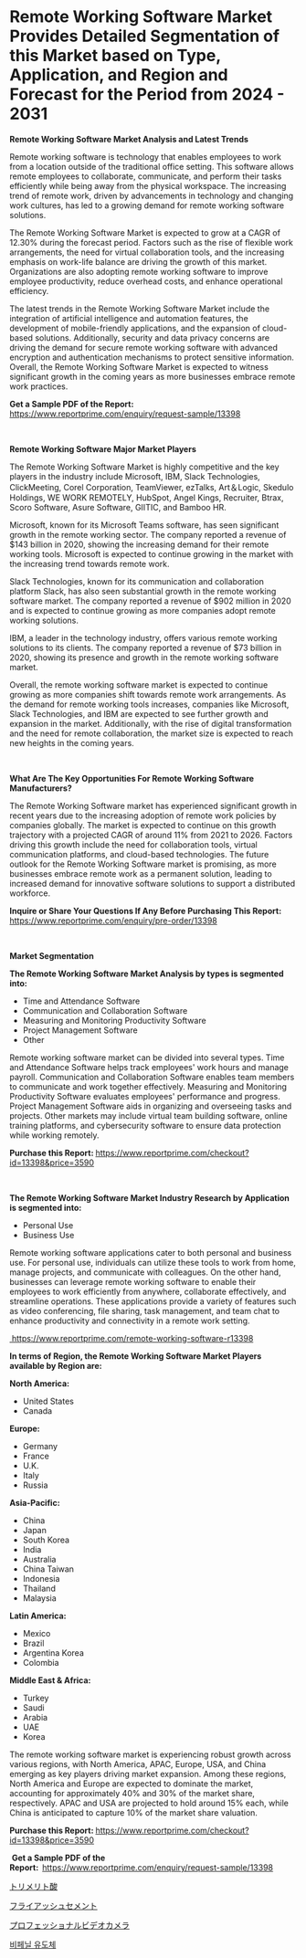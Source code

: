 <p><h1>Remote Working Software Market Provides Detailed Segmentation of this Market based on Type, Application, and Region and Forecast for the Period from 2024 - 2031</h1></p><p><strong>Remote Working Software Market Analysis and Latest Trends</strong></p>
<p><p>Remote working software is technology that enables employees to work from a location outside of the traditional office setting. This software allows remote employees to collaborate, communicate, and perform their tasks efficiently while being away from the physical workspace. The increasing trend of remote work, driven by advancements in technology and changing work cultures, has led to a growing demand for remote working software solutions.</p><p>The Remote Working Software Market is expected to grow at a CAGR of 12.30% during the forecast period. Factors such as the rise of flexible work arrangements, the need for virtual collaboration tools, and the increasing emphasis on work-life balance are driving the growth of this market. Organizations are also adopting remote working software to improve employee productivity, reduce overhead costs, and enhance operational efficiency.</p><p>The latest trends in the Remote Working Software Market include the integration of artificial intelligence and automation features, the development of mobile-friendly applications, and the expansion of cloud-based solutions. Additionally, security and data privacy concerns are driving the demand for secure remote working software with advanced encryption and authentication mechanisms to protect sensitive information. Overall, the Remote Working Software Market is expected to witness significant growth in the coming years as more businesses embrace remote work practices.</p></p>
<p><strong>Get a Sample PDF of the Report:&nbsp;</strong> <a href="https://www.reportprime.com/enquiry/request-sample/13398">https://www.reportprime.com/enquiry/request-sample/13398</a></p>
<p>&nbsp;</p>
<p><strong>Remote Working Software Major Market Players</strong></p>
<p><p>The Remote Working Software Market is highly competitive and the key players in the industry include Microsoft, IBM, Slack Technologies, ClickMeeting, Corel Corporation, TeamViewer, ezTalks, Art＆Logic, Skedulo Holdings, WE WORK REMOTELY, HubSpot, Angel Kings, Recruiter, Btrax, Scoro Software, Asure Software, GIITIC, and Bamboo HR.</p><p>Microsoft, known for its Microsoft Teams software, has seen significant growth in the remote working sector. The company reported a revenue of $143 billion in 2020, showing the increasing demand for their remote working tools. Microsoft is expected to continue growing in the market with the increasing trend towards remote work.</p><p>Slack Technologies, known for its communication and collaboration platform Slack, has also seen substantial growth in the remote working software market. The company reported a revenue of $902 million in 2020 and is expected to continue growing as more companies adopt remote working solutions.</p><p>IBM, a leader in the technology industry, offers various remote working solutions to its clients. The company reported a revenue of $73 billion in 2020, showing its presence and growth in the remote working software market.</p><p>Overall, the remote working software market is expected to continue growing as more companies shift towards remote work arrangements. As the demand for remote working tools increases, companies like Microsoft, Slack Technologies, and IBM are expected to see further growth and expansion in the market. Additionally, with the rise of digital transformation and the need for remote collaboration, the market size is expected to reach new heights in the coming years.</p></p>
<p>&nbsp;</p>
<p><strong>What Are The Key Opportunities For Remote Working Software Manufacturers?</strong></p>
<p><p>The Remote Working Software market has experienced significant growth in recent years due to the increasing adoption of remote work policies by companies globally. The market is expected to continue on this growth trajectory with a projected CAGR of around 11% from 2021 to 2026. Factors driving this growth include the need for collaboration tools, virtual communication platforms, and cloud-based technologies. The future outlook for the Remote Working Software market is promising, as more businesses embrace remote work as a permanent solution, leading to increased demand for innovative software solutions to support a distributed workforce.</p></p>
<p><strong>Inquire or Share Your Questions If Any Before Purchasing This Report:</strong> <a href="https://www.reportprime.com/enquiry/pre-order/13398">https://www.reportprime.com/enquiry/pre-order/13398</a></p>
<p>&nbsp;</p>
<p><strong>Market Segmentation</strong></p>
<p><strong>The Remote Working Software Market Analysis by types is segmented into:</strong></p>
<p><ul><li>Time and Attendance Software</li><li>Communication and Collaboration Software</li><li>Measuring and Monitoring Productivity Software</li><li>Project Management Software</li><li>Other</li></ul></p>
<p><p>Remote working software market can be divided into several types. Time and Attendance Software helps track employees' work hours and manage payroll. Communication and Collaboration Software enables team members to communicate and work together effectively. Measuring and Monitoring Productivity Software evaluates employees' performance and progress. Project Management Software aids in organizing and overseeing tasks and projects. Other markets may include virtual team building software, online training platforms, and cybersecurity software to ensure data protection while working remotely.</p></p>
<p><strong>Purchase this Report:&nbsp;</strong><a href="https://www.reportprime.com/checkout?id=13398&price=3590">https://www.reportprime.com/checkout?id=13398&price=3590</a></p>
<p>&nbsp;</p>
<p><strong>The Remote Working Software Market Industry Research by Application is segmented into:</strong></p>
<p><ul><li>Personal Use</li><li>Business Use</li></ul></p>
<p><p>Remote working software applications cater to both personal and business use. For personal use, individuals can utilize these tools to work from home, manage projects, and communicate with colleagues. On the other hand, businesses can leverage remote working software to enable their employees to work efficiently from anywhere, collaborate effectively, and streamline operations. These applications provide a variety of features such as video conferencing, file sharing, task management, and team chat to enhance productivity and connectivity in a remote work setting.</p></p>
<p><a href="https://www.reportprime.com/remote-working-software-r13398">&nbsp;https://www.reportprime.com/remote-working-software-r13398</a></p>
<p><strong>In terms of Region, the Remote Working Software Market Players available by Region are:</strong></p>
<p>
    <p> <strong> North America: </strong>
        <ul>
            <li>United States</li>
            <li>Canada</li>
        </ul>
        </p> 
    <p> <strong> Europe: </strong>
        <ul>
            <li>Germany</li>
            <li>France</li>
            <li>U.K.</li>
            <li>Italy</li>
            <li>Russia</li>
        </ul>
        </p> 
    <p> <strong> Asia-Pacific: </strong>
        <ul>
            <li>China</li>
            <li>Japan</li>
            <li>South Korea</li>
            <li>India</li>
            <li>Australia</li>
            <li>China Taiwan</li>
            <li>Indonesia</li>
            <li>Thailand</li>
            <li>Malaysia</li>
        </ul>
        </p> 
    <p> <strong> Latin America: </strong>
        <ul>
            <li>Mexico</li>
            <li>Brazil</li>
            <li>Argentina Korea</li>
            <li>Colombia</li>
        </ul>
        </p> 
    <p> <strong> Middle East & Africa: </strong>
        <ul>
            <li>Turkey</li>
            <li>Saudi</li>
            <li>Arabia</li>
            <li>UAE</li>
            <li>Korea</li>
        </ul>
    </p>
    </p>
<p><p>The remote working software market is experiencing robust growth across various regions, with North America, APAC, Europe, USA, and China emerging as key players driving market expansion. Among these regions, North America and Europe are expected to dominate the market, accounting for approximately 40% and 30% of the market share, respectively. APAC and USA are projected to hold around 15% each, while China is anticipated to capture 10% of the market share valuation.</p></p>
<p><strong>Purchase this Report: </strong><a href="https://www.reportprime.com/checkout?id=13398&price=3590">https://www.reportprime.com/checkout?id=13398&price=3590</a></p>
<p>&nbsp;<strong>Get a Sample PDF of the Report:&nbsp;&nbsp;</strong><a href="https://www.reportprime.com/enquiry/request-sample/13398">https://www.reportprime.com/enquiry/request-sample/13398</a></p>
<p><strong></strong></p>
<p><p><a href="https://github.com/ksxzwxabcuynh011/Market-Research-Report-List-1/blob/main/945592524470.md">トリメリト酸</a></p><p><a href="https://medium.com/@christiandickens2005/%E3%83%95%E3%83%A9%E3%82%A4%E3%82%A2%E3%83%83%E3%82%B7%E3%83%A5%E3%82%BB%E3%83%A1%E3%83%B3%E3%83%88%E5%B8%82%E5%A0%B4%E5%88%86%E6%9E%90-%E3%81%9D%E3%81%AEcagr-%E5%B8%82%E5%A0%B4%E3%82%BB%E3%82%B0%E3%83%A1%E3%83%B3%E3%83%86%E3%83%BC%E3%82%B7%E3%83%A7%E3%83%B3-%E3%81%8A%E3%82%88%E3%81%B3%E3%82%B0%E3%83%AD%E3%83%BC%E3%83%90%E3%83%AB%E6%A5%AD%E7%95%8C%E6%A6%82%E8%A6%81-166ae9553b2b">フライアッシュセメント</a></p><p><a href="https://medium.com/@mookiesville/%E3%83%97%E3%83%AD%E3%83%95%E3%82%A7%E3%83%83%E3%82%B7%E3%83%A7%E3%83%8A%E3%83%AB%E3%83%93%E3%83%87%E3%82%AA%E3%82%AB%E3%83%A1%E3%83%A9%E5%B8%82%E5%A0%B4%E3%81%AE%E5%88%86%E6%9E%90-%E3%82%B0%E3%83%AD%E3%83%BC%E3%83%90%E3%83%AB%E7%94%A3%E6%A5%AD%E3%81%AE%E8%A6%8B%E9%80%9A%E3%81%97%E3%81%A8%E4%BA%88%E6%B8%AC-2024%E5%B9%B4%E3%81%8B%E3%82%892031%E5%B9%B4-b701b5328da9">プロフェッショナルビデオカメラ</a></p><p><a href="https://medium.com/@mekhirenner_87471/%EB%B9%84%ED%8E%98%EB%8B%90-%EC%9C%A0%EB%8F%84%EC%B2%B4-%EC%8B%9C%EC%9E%A5-%EC%84%B1%EA%B3%B5%EC%A0%81%EC%9D%B8-%EB%B9%84%EC%A6%88%EB%8B%88%EC%8A%A4-%EC%A0%84%EB%9E%B5%EC%9D%98-%ED%95%B5%EC%8B%AC-2031%EB%85%84%EA%B9%8C%EC%A7%80-%EC%98%88%EC%B8%A1-0f4f39750e0b">비페닐 유도체</a></p></p>